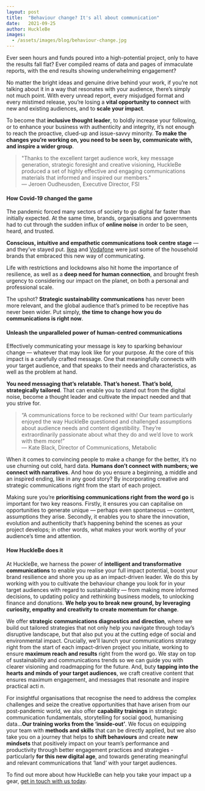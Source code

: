 ```yaml
---
layout: post
title:  "Behaviour change? It's all about communication"
date:   2021-09-25
author: HuckleBe
images:
  - /assets/images/blog/behaviour-change.jpg
---
```

Ever seen hours and funds poured into a high-potential project, only to have the results fall flat? Ever compiled reams of data and pages of immaculate reports, with the end results showing underwhelming engagement?

No matter the bright ideas and genuine drive behind your work, if you’re not talking about it in a way that resonates with your audience, there’s simply not much point. With every unread report, every misjudged format and every mistimed release, you’re losing a **vital opportunity to connect** with new and existing audiences, and to **scale your impact**.

To become that **inclusive thought leader**, to boldly increase your following, or to enhance your business with authenticity and integrity, it’s not enough to reach the proactive, clued-up and issue-savvy minority. **To make the changes you’re working on, you need to be seen by, communicate with, and inspire a wider group**.

> "Thanks to the excellent target audience work, key message generation, strategic foresight and creative visioning, HuckleBe produced a set of highly effective and engaging communications materials that informed and inspired our members."<br> &mdash; Jeroen Oudheusden, Executive Director, FSI

#### How Covid-19 changed the game

The pandemic forced many sectors of society to go digital far faster than initially expected. At the same time, brands, organisations and governments had to cut through the sudden influx of **online noise** in order to be seen, heard, and trusted.

**Conscious, intuitive and empathetic communications took centre stage** — and they’ve stayed put. [Ikea](https://youtu.be/zg0Hei0cjl0) and [Vodafone](https://youtu.be/GOTtiov9KV8) were just some of the household brands that embraced this new way of communicating.

Life with restrictions and lockdowns also hit home the importance of resilience, as well as a **deep need for human connection**, and brought fresh urgency to considering our impact on the planet, on both a personal and professional scale.

The upshot? **Strategic sustainability communications** has  never been more relevant, and the global audience that’s primed to be receptive has never been wider. Put simply, **the time to change how you do communications is right now**.

#### Unleash the unparalleled power of human-centred communications

Effectively communicating your message is key to sparking behaviour change — whatever that may look like for your purpose. At the core of this impact is a carefully crafted message. One that meaningfully connects with your target audience, and that speaks to their needs and characteristics, as well as the problem at hand.

**You need messaging that’s relatable. That’s honest. That’s bold, strategically tailored**. That can enable you to stand out from the digital noise, become a thought leader and cultivate the impact needed and that you strive for.

> “A communications force to be reckoned with! Our team particularly enjoyed the way HuckleBe questioned and challenged assumptions about audience needs and content digestibility. They’re extraordinarily passionate about what they do and we’d love to work with them more!” <br> &mdash; Kate Black, Director of Communications, Metabolic

When it comes to convincing people to make a change for the better, it’s no use churning out cold, hard data. **Humans don’t connect with numbers; we connect with narratives**. And how do you ensure a beginning, a middle and an inspired ending, like in any good story? By incorporating creative and strategic communications right from the start of each project.

Making sure you’re **prioritising communications right from the word go** is important for two key reasons. Firstly, it  ensures  you  can capitalise on opportunities to generate unique —  perhaps even spontaneous —  content, assumptions they arise. Secondly, it enables you to  share the innovation, evolution and authenticity that’s happening behind the scenes  as  your project develops; in other words, what makes your  work  worthy of your audience’s time and attention.

#### How HuckleBe does it

At HuckleBe, we harness the power of **intelligent and transformative communications** to enable you realise your full impact potential, boost your brand resilience and shore you up as an impact-driven leader. We do this by working with you to cultivate the behaviour change you look for in your target audiences with regard to sustainability — from   making more informed decisions, to updating policy and rethinking business models, to unlocking finance and donations. **We help you to break new ground, by leveraging curiosity, empathy and creativity to create momentum for change**.

We offer  **strategic communications diagnostics and direction**, where we build out tailored strategies that not only help you navigate through today’s disruptive landscape, but that also put you at the cutting edge of social and environmental impact. Crucially, we’ll launch your communications strategy right from the start of each impact-driven project you initiate, working to ensure   **maximum reach and results** right from the word go. We stay on top of sustainability and communications trends so we can guide you   with clearer visioning and roadmapping for the future. And, buty  **tapping   into   the   hearts   and   minds   of   your   target   audiences**, we craft creative content that ensures maximum engagement, and messages that resonate and inspire practical acti n.

For insightful organisations that recognise the need to address the complex challenges and seize the creative opportunities that have arisen from our post-pandemic world, we also offer **capability trainings** in strategic communication fundamentals, storytelling for social good, humanising data...**Our training works from the ‘inside-out’**. We focus on equipping your team with **methods and skills** that can be directly applied, but we also take you on a journey that helps to **shift behaviours** and create **new mindsets** that positively impact on your team’s performance and productivity through better engagement practices and strategies - particularly **for this new digital age**, and towards generating meaningful and relevant communications that ‘land’ with your target audiences.

To find out more about how HuckleBe can help you take your impact up a gear,  [get in touch with us today](/#contact).
